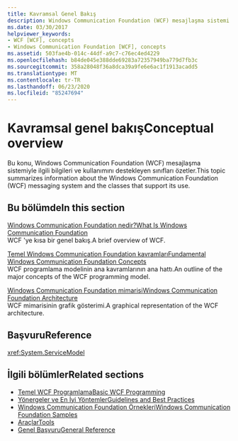 ```yaml
---
title: Kavramsal Genel Bakış
description: Windows Communication Foundation (WCF) mesajlaşma sistemi ve kullanımını destekleyen sınıflar hakkında bilgi edinin.
ms.date: 03/30/2017
helpviewer_keywords:
- WCF [WCF], concepts
- Windows Communication Foundation [WCF], concepts
ms.assetid: 503fae4b-014c-44df-a9c7-c76ec4ed4229
ms.openlocfilehash: b84de045e388dde69283a72357949ba779d7fb3c
ms.sourcegitcommit: 358a28048f36a8dca39a9fe6e6ac1f1913acadd5
ms.translationtype: MT
ms.contentlocale: tr-TR
ms.lasthandoff: 06/23/2020
ms.locfileid: "85247694"
---
```

# <a name="conceptual-overview"></a><span data-ttu-id="e724a-103">Kavramsal genel bakış</span><span class="sxs-lookup"><span data-stu-id="e724a-103">Conceptual overview</span></span>

<span data-ttu-id="e724a-104">Bu konu, Windows Communication Foundation (WCF) mesajlaşma sistemiyle ilgili bilgileri ve kullanımını destekleyen sınıfları özetler.</span><span class="sxs-lookup"><span data-stu-id="e724a-104">This topic summarizes information about the Windows Communication Foundation (WCF) messaging system and the classes that support its use.</span></span>

## <a name="in-this-section"></a><span data-ttu-id="e724a-105">Bu bölümde</span><span class="sxs-lookup"><span data-stu-id="e724a-105">In this section</span></span>

 <span data-ttu-id="e724a-106">[Windows Communication Foundation nedir?](whats-wcf.md)</span><span class="sxs-lookup"><span data-stu-id="e724a-106">[What Is Windows Communication Foundation](whats-wcf.md)</span></span>\
 <span data-ttu-id="e724a-107">WCF 'ye kısa bir genel bakış.</span><span class="sxs-lookup"><span data-stu-id="e724a-107">A brief overview of WCF.</span></span>

 <span data-ttu-id="e724a-108">[Temel Windows Communication Foundation kavramları](fundamental-concepts.md)</span><span class="sxs-lookup"><span data-stu-id="e724a-108">[Fundamental Windows Communication Foundation Concepts](fundamental-concepts.md)</span></span>\
 <span data-ttu-id="e724a-109">WCF programlama modelinin ana kavramlarının ana hattı.</span><span class="sxs-lookup"><span data-stu-id="e724a-109">An outline of the major concepts of the WCF programming model.</span></span>

 <span data-ttu-id="e724a-110">[Windows Communication Foundation mimarisi](architecture.md)</span><span class="sxs-lookup"><span data-stu-id="e724a-110">[Windows Communication Foundation Architecture](architecture.md)</span></span>\
 <span data-ttu-id="e724a-111">WCF mimarisinin grafik gösterimi.</span><span class="sxs-lookup"><span data-stu-id="e724a-111">A graphical representation of the WCF architecture.</span></span>

## <a name="reference"></a><span data-ttu-id="e724a-112">Başvuru</span><span class="sxs-lookup"><span data-stu-id="e724a-112">Reference</span></span>

<xref:System.ServiceModel>

## <a name="related-sections"></a><span data-ttu-id="e724a-113">İlgili bölümler</span><span class="sxs-lookup"><span data-stu-id="e724a-113">Related sections</span></span>

- [<span data-ttu-id="e724a-114">Temel WCF Programlama</span><span class="sxs-lookup"><span data-stu-id="e724a-114">Basic WCF Programming</span></span>](basic-wcf-programming.md)
- [<span data-ttu-id="e724a-115">Yönergeler ve En İyi Yöntemler</span><span class="sxs-lookup"><span data-stu-id="e724a-115">Guidelines and Best Practices</span></span>](guidelines-and-best-practices.md)
- [<span data-ttu-id="e724a-116">Windows Communication Foundation Örnekleri</span><span class="sxs-lookup"><span data-stu-id="e724a-116">Windows Communication Foundation Samples</span></span>](./samples/index.md)
- [<span data-ttu-id="e724a-117">Araçlar</span><span class="sxs-lookup"><span data-stu-id="e724a-117">Tools</span></span>](./diagnostics/exceptions-reference/tools.md)
- [<span data-ttu-id="e724a-118">Genel Başvuru</span><span class="sxs-lookup"><span data-stu-id="e724a-118">General Reference</span></span>](general-reference.md)
